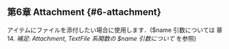 ## 第6章 Attachment {#6-attachment}

アイテムにファイルを添付したい場合に使用します．($name 引数については 章 14\. _補足: Attachment, TextFile 系関数の $name 引数について_ を参照)